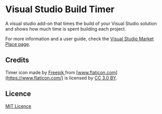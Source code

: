 # Visual Studio Build Timer

A visual studio add-on that times the build of your Visual Studio solution and shows how much time is spent building each project.

For more information and a user guide, check the [Visual Studio Market Place page](https://marketplace.visualstudio.com/items?itemName=OdysseasPetrocheilos.VisualStudioBuildTimer).

## Credits

Timer icon made by [Freepik ](http://www.freepik.com) from [www.flaticon.com](https://www.flaticon.com/) is licensed by [CC 3.0 BY](http://creativecommons.org/licenses/by/3.0/).

## Licence
[MIT Licence](https://bitbucket.org/odyxanthi/vs_buildtimer/src/master/LICENCE.txt)